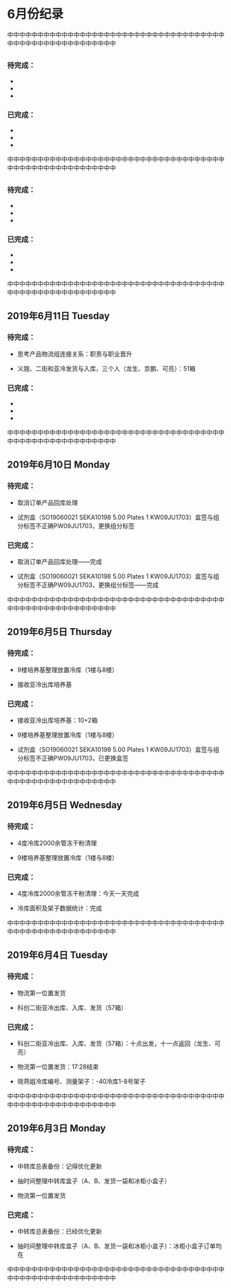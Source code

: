 # 6月份纪录

中中中中中中中中中中中中中中中中中中中中中中中中中中中中中中中中中中中中中中中中中中中中中中中中中中中中中中

## 

### 待完成：

- 

- 

- 

### 已完成：

- 

- 

- 

中中中中中中中中中中中中中中中中中中中中中中中中中中中中中中中中中中中中中中中中中中中中中中中中中中中中中中

## 

### 待完成：

- 

- 

- 

### 已完成：

- 

- 

- 

中中中中中中中中中中中中中中中中中中中中中中中中中中中中中中中中中中中中中中中中中中中中中中中中中中中中中中

## 2019年6月11日 Tuesday

### 待完成：

- 思考产品物流组连接关系：职责与职业晋升

- 义翘、二街和亚冷发货与入库，三个人（龙生、京鹏、可亮）：51箱

### 已完成：

- 

- 

- 

中中中中中中中中中中中中中中中中中中中中中中中中中中中中中中中中中中中中中中中中中中中中中中中中中中中中中中

## 2019年6月10日 Monday

### 待完成：

- 取消订单产品回库处理

- 试剂盒（SO19060021 SEKA10198 5.00 Plates 1 KW09JU1703）盒签与组分标签不正确PW09JU1703，更换组分标签

### 已完成：

- 取消订单产品回库处理——完成

- 试剂盒（SO19060021 SEKA10198 5.00 Plates 1 KW09JU1703）盒签与组分标签不正确PW09JU1703，更换组分标签——完成

中中中中中中中中中中中中中中中中中中中中中中中中中中中中中中中中中中中中中中中中中中中中中中中中中中中中中中

## 2019年6月5日 Thursday

### 待完成：

- 9楼培养基整理放置冷库（1楼与8楼）

- 接收亚冷出库培养基

### 已完成：

- 接收亚冷出库培养基：10+2箱

- 9楼培养基整理放置冷库（1楼与8楼）

- 试剂盒（SO19060021 SEKA10198 5.00 Plates 1 KW09JU1703）盒签与组分标签不正确PW09JU1703，已更换盒签

中中中中中中中中中中中中中中中中中中中中中中中中中中中中中中中中中中中中中中中中中中中中中中中中中中中中中中

## 2019年6月5日 Wednesday

### 待完成：

- 4度冷库2000余管冻干粉清理

- 9楼培养基整理放置冷库（1楼与8楼）

### 已完成：

- 4度冷库2000余管冻干粉清理：今天一天完成

- 冷库面积及架子数据统计：完成

中中中中中中中中中中中中中中中中中中中中中中中中中中中中中中中中中中中中中中中中中中中中中中中中中中中中中中

## 2019年6月4日 Tuesday

### 待完成：

- 物流第一位置发货

- 科创二街亚冷出库、入库、发货（57箱）

### 已完成：

- 科创二街亚冷出库、入库、发货（57箱）：十点出发，十一点返回（龙生、可亮）

- 物流第一位置发货：17:28结束

- 晓燕姐冷库编号、测量架子：-40冷库1-8号架子

中中中中中中中中中中中中中中中中中中中中中中中中中中中中中中中中中中中中中中中中中中中中中中中中中中中中中中

## 2019年6月3日 Monday

### 待完成：

- 中转库总表备份：记得优化更新

- 抽时间整理中转库盒子（A、B、发货一袋和冰柜小盒子）

- 物流第一位置发货

### 已完成：

- 中转库总表备份：已经优化更新

- 抽时间整理中转库盒子（A、B、发货一袋和冰柜小盒子）：冰柜小盒子订单均在

中中中中中中中中中中中中中中中中中中中中中中中中中中中中中中中中中中中中中中中中中中中中中中中中中中中中中中
